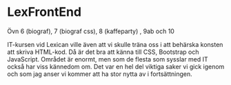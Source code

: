 # LexFrontEnd
Övn 6 (biograf), 7 (biograf css), 8 (kaffeparty) , 9ab och 10

IT-kursen vid Lexican ville även att vi skulle träna oss i att behärska konsten att skriva HTML-kod.
Då är det bra att känna till CSS, Bootstrap och JavaScript. Området är enormt, men som de flesta som
sysslar med IT också har viss kännedom om. Det var en hel del viktiga saker vi gick igenom och som
jag anser vi kommer att ha stor nytta av i fortsättningen.
